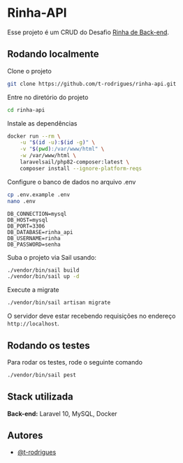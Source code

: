 # Rinha-API

Esse projeto é um CRUD do Desafio [Rinha de Back-end](https://github.com/zanfranceschi/rinha-de-backend-2023-q3/blob/main/INSTRUCOES.md).

## Rodando localmente

Clone o projeto

```bash
git clone https://github.com/t-rodrigues/rinha-api.git
```

Entre no diretório do projeto

```bash
cd rinha-api
```

Instale as dependências

```bash
docker run --rm \
    -u "$(id -u):$(id -g)" \
    -v "$(pwd):/var/www/html" \
    -w /var/www/html \
    laravelsail/php82-composer:latest \
    composer install --ignore-platform-reqs
```

Configure o banco de dados no arquivo .env

```bash
cp .env.example .env
nano .env
```

```
DB_CONNECTION=mysql
DB_HOST=mysql
DB_PORT=3306
DB_DATABASE=rinha_api
DB_USERNAME=rinha
DB_PASSWORD=senha
```

Suba o projeto via Sail usando:

```bash
./vendor/bin/sail build
./vendor/bin/sail up -d
```

Execute a migrate

```bash
./vendor/bin/sail artisan migrate
```

O servidor deve estar recebendo requisições no endereço `http://localhost`.

## Rodando os testes

Para rodar os testes, rode o seguinte comando

```bash
./vendor/bin/sail pest
```

## Stack utilizada

**Back-end:** Laravel 10, MySQL, Docker

## Autores

-   [@t-rodrigues](https://www.github.com/t-rodrigues)
